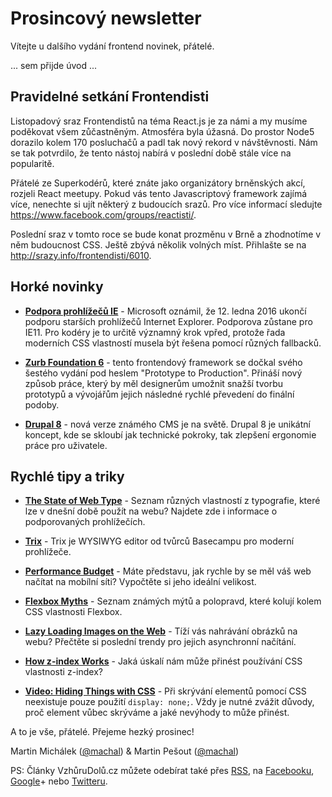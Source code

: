 # Prosincový newsletter

Vítejte u dalšího vydání frontend novinek, přátelé.

... sem přijde úvod ...

## Pravidelné setkání Frontendisti

Listopadový sraz Frontendistů na téma React.js je za námi a my musíme poděkovat všem zůčastněným. Atmosféra byla úžasná. Do prostor Node5 dorazilo kolem 170 posluchačů a padl tak nový rekord v návštěvnosti.  Nám se tak potvrdilo, že tento nástoj nabírá v poslední době stále více na popularitě.

Přátelé ze Superkodérů, které znáte jako organizátory brněnských akcí, rozjeli ‪React‬ meetupy. Pokud vás tento Javascriptový framework zajímá více, nenechte si ujít některý z budoucích srazů. Pro více informací sledujte https://www.facebook.com/groups/reactisti/.

Poslední sraz v tomto roce se bude konat prozměnu v Brně a zhodnotíme v něm budoucnost CSS. Ještě zbývá několik volných míst. Přihlašte se na http://srazy.info/frontendisti/6010.

## Horké novinky

- **[Podpora prohlížečů IE](https://www.microsoft.com/en-us/WindowsForBusiness/End-of-IE-support)** - Microsoft oznámil, že 12. ledna 2016 ukončí podporu starších prohlížečů Internet Explorer. Podporova zůstane pro IE11. Pro kodéry je to určitě významný krok vpřed, protože řada moderních CSS vlastností musela být řešena pomocí různých fallbacků.

- **[Zurb Foundation 6](http://foundation.zurb.com/)** - tento frontendový framework se dočkal svého šestého vydání pod heslem "Prototype to Production". Přináší nový způsob práce, který by měl designerům umožnit snažší tvorbu prototypů a vývojářům jejich následné rychlé převedení do finální podoby.

- **[Drupal 8](https://www.drupal.org/8)** - nová verze známého CMS je na světě. Drupal 8 je unikátní koncept, kde se skloubí jak technické pokroky, tak zlepšení ergonomie práce pro uživatele.

## Rychlé tipy a triky

- **[The State of Web Type](http://stateofwebtype.com/)** - Seznam různých vlastností z typografie, které lze v dnešní době použít na webu? Najdete zde i informace o podporovaných prohlížečích.

- **[Trix](http://trix-editor.org/)** - Trix je WYSIWYG editor od tvůrců Basecampu pro moderní prohlížeče.

- **[Performance Budget](http://www.performancebudget.io/)** - Máte představu, jak rychle by se měl váš web načítat na mobílní síti? Vypočtěte si jeho ideální velikost.

- **[Flexbox Myths](http://jonyablonski.com/2015/flexbox-myth-busting/)** - Seznam známých mýtů a polopravd, které kolují kolem CSS vlastnosti Flexbox.

- **[Lazy Loading Images on the Web](http://developer.telerik.com/featured/lazy-loading-images-on-the-web/)** - Tíží vás nahrávání obrázků na webu? Přečtěte si poslední trendy pro jejich asynchronní načítání.

- **[How z-index Works](http://bitsofco.de/how-z-index-works/)** - Jaká úskalí nám může přinést používání CSS vlastnosti z-index?

- **[Video: Hiding Things with CSS](https://www.youtube.com/watch?v=pLokyKj10Gw)** - Při skrývání elementů pomocí CSS neexistuje pouze použití `display: none;`. Vždy je nutné zvážit důvody, proč element vůbec skrýváme a jaké nevýhody to může přinést.

A to je vše, přátelé. Přejeme hezký prosinec!

Martin Michálek ([@machal](http://www.twitter.com/machal)) & Martin Pešout ([@machal](http://www.twitter.com/martinpesout))

PS: Články VzhůruDolů.cz můžete odebírat také přes [RSS](http://www.vzhurudolu.cz/rss), na  [Facebooku](https://www.facebook.com/VzhuruDolu), [Google](https://plus.google.com/b/109221560773963108322/+VzhurudoluCz/posts)+ nebo [Twitteru](http://www.twitter.com/vzhurudolu).
